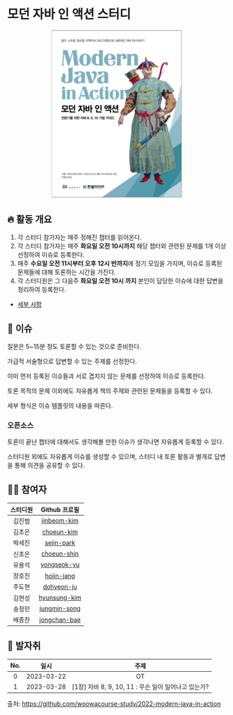 # 모던 자바 인 액션 스터디

<div align="center">
  <img src="./assets/modern-java-in-action-book-cover.png" alt="Modern Java in Action Book Cover" width="300">
</div>

## 🔥 활동 개요

1. 각 스터디 참가자는 매주 정해진 챕터를 읽어온다.
2. 각 스터디 참가자는 매주 **화요일 오전 10시까지** 해당 챕터와 관련된 문제를 1개 이상 선정하여 이슈로 등록한다.
3. 매주 **수요일 오전 11시부터 오후 12시 반까지**에 정기 모임을 가지며, 이슈로 등록된 문제들에 대해 토론하는 시간을 가진다.
4. 각 스터디원은 그 다음주 **화요일 오전 10시 까지** 본인이 담당한 이슈에 대한 답변을 정리하여 등록한다.

- [세부 사항](./info/rules/README.md)

## 📌 이슈

질문은 5~15분 정도 토론할 수 있는 것으로 준비한다.

가급적 서술형으로 답변할 수 있는 주제를 선정한다.

이미 먼저 등록된 이슈들과 서로 겹치지 않는 문제를 선정하여 이슈로 등록한다.

토론 목적의 문제 이외에도 자유롭게 책의 주제와 관련된 문제들을 등록할 수 있다.

세부 형식은 이슈 템플릿의 내용을 따른다.

### 오픈소스

토론이 끝난 챕터에 대해서도 생각해볼 만한 이슈가 생각나면 자유롭게 등록할 수 있다.

스터디원 외에도 자유롭게 이슈를 생성할 수 있으며, 스터디 내 토론 활동과 별개로 답변을 통해 의견을 공유할 수 있다.

## 👨‍💻 참여자

| 스터디원 |                  Github 프로필                  |
| :------: | :---------------------------------------------: |
|  김진범  |   [jinbeom-kim](https://github.com/kjb512)      |
|  김초은  |   [choeun-kim](https://github.com/ChoeunKim)    |
|  박세진  |   [sejin-park](https://github.com/sejineer)     |
|  신초은  |   [choeun-shin](https://github.com/choeun7)     |
|  유용석  |   [yongseok-yu](https://github.com/Yoo-yongseok)|
|  장호진  |   [hojin-jang](https://github.com/hojinida)     |
|  주도현  |   [dohyeon-ju](https://github.com/wnehgus101)   |
|  김현성  |   [hyunsung-kim](https://github.com/evgeniac10)   |
|  송정민  |   [jungmin-song](https://github.com/thdwjdals)    |
|  배종찬  |   [jongchan-bae](https://github.com/wnehgus101)   |


## 🐾 발자취

| No. |    일시    |                         주제                         |
| :-: | :--------: | :--------------------------------------------------: |
|  0  | 2023-03-22 |                          OT                          |
|  1  | 2023-03-28 | [1장] 자바 8, 9, 10, 11 : 무슨 일이 일어나고 있는가? |

출처: https://github.com/woowacourse-study/2022-modern-java-in-action
